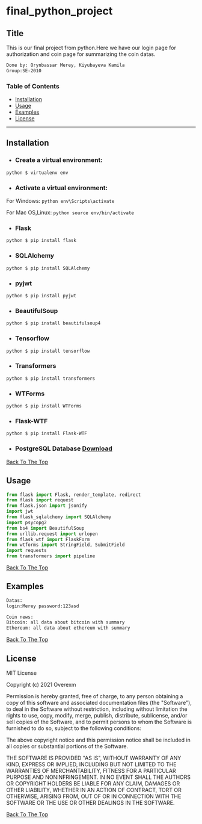 # final_python_project


## Title
This is our final project from python.Here we have our login page for authorization and coin page for summarizing the coin datas.
```html
Done by: Orynbassar Merey, Kiyubayeva Kamila
Group:SE-2010
```

### Table of Contents
- [Installation](#installation)
- [Usage](#usage)
- [Examples](#examples)
- [License](#lisense)

---

## Installation

* ### Create a virtual environment:
```python $ virtualenv env```
* ### Activate a virtual environment:
For Windows:
```python env\Scripts\activate```

For Mac OS,Linux:
```python source env/bin/activate```

* ### Flask
```python $ pip install flask```

* ### SQLAlchemy
```python $ pip install SQLAlchemy ```

* ### pyjwt
```python $ pip install pyjwt ```

* ### BeautifulSoup
```python $ pip install beautifulsoup4```

* ### Tensorflow
```python $ pip install tensorflow ```

* ### Transformers
```python $ pip install transformers ```

* ### WTForms
```python $ pip install WTForms ```

* ### Flask-WTF
```python $ pip install Flask-WTF ```

* ### PostgreSQL Database [Download](https://www.enterprisedb.com/downloads/postgres-postgresql-downloads)



[Back To The Top](#final_python_project)

## Usage

```python
from flask import Flask, render_template, redirect 
from flask import request
from flask.json import jsonify
import jwt
from flask_sqlalchemy import SQLAlchemy
import psycopg2
from bs4 import BeautifulSoup
from urllib.request import urlopen
from flask_wtf import FlaskForm
from wtforms import StringField, SubmitField
import requests
from transformers import pipeline
```
[Back To The Top](#final_python_project)
## Examples
```html
Datas:
login:Merey password:123asd

Coin news:
Bitcoin: all data about bitcoin with summary
Ethereum: all data about ethereum with summary
```
[Back To The Top](#final_python_project)

## License

MIT License

Copyright (c) 2021 Overexm

Permission is hereby granted, free of charge, to any person obtaining a copy
of this software and associated documentation files (the "Software"), to deal
in the Software without restriction, including without limitation the rights
to use, copy, modify, merge, publish, distribute, sublicense, and/or sell
copies of the Software, and to permit persons to whom the Software is
furnished to do so, subject to the following conditions:

The above copyright notice and this permission notice shall be included in all
copies or substantial portions of the Software.

THE SOFTWARE IS PROVIDED "AS IS", WITHOUT WARRANTY OF ANY KIND, EXPRESS OR
IMPLIED, INCLUDING BUT NOT LIMITED TO THE WARRANTIES OF MERCHANTABILITY,
FITNESS FOR A PARTICULAR PURPOSE AND NONINFRINGEMENT. IN NO EVENT SHALL THE
AUTHORS OR COPYRIGHT HOLDERS BE LIABLE FOR ANY CLAIM, DAMAGES OR OTHER
LIABILITY, WHETHER IN AN ACTION OF CONTRACT, TORT OR OTHERWISE, ARISING FROM,
OUT OF OR IN CONNECTION WITH THE SOFTWARE OR THE USE OR OTHER DEALINGS IN THE
SOFTWARE.

[Back To The Top](#final_python_project)

